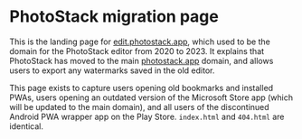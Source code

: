 # PhotoStack migration page

This is the landing page for [edit.photostack.app](https://edit.photostack.app), which used to be the domain for the PhotoStack editor from 2020 to 2023. It explains that PhotoStack has moved to the main [photostack.app](https://photostack.app) domain, and allows users to export any watermarks saved in the old editor.

This page exists to capture users opening old bookmarks and installed PWAs, users opening an outdated version of the Microsoft Store app (which will be updated to the main domain), and all users of the discontinued Android PWA wrapper app on the Play Store. `index.html` and `404.html` are identical.